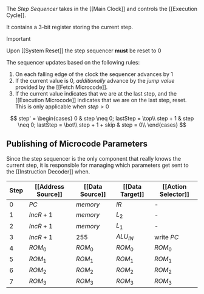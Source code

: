 The _Step Sequencer_ takes in the [[Main Clock]] and controls the [[Execution Cycle]].

It contains a 3-bit register storing the current step.

>[!important]
Upon [[System Reset]] the step sequencer **must** be reset to 0

The sequencer updates based on the following rules:
1. On each falling edge of the clock the sequencer advances by 1
2. If the current value is 0, _additionally_ advance by the _jump value_ provided by the [[Fetch Microcode]].
3. If the current value indicates that we are at the last step, and the [[Execution Microcode]] indicates that we are on the last step, reset. This is only applicable when $step > 0$

$$
step' = \begin{cases}
0 & step \neq 0; lastStep = \top\\
step + 1 & step \neq 0; lastStep = \bot\\
step + 1 + skip & step = 0\\
\end{cases}
$$

## Publishing of Microcode Parameters

Since the step sequencer is the only component that really knows the current step, it is responsible for managing which parameters get sent to the [[Instruction Decoder]] when.

| Step | [[Address Source]] | [[Data Source]] | [[Data Target]] | [[Action Selector]] |
| ---- | ------------------ | --------------- | --------------- | ------------------- |
| 0    | $PC$               | $memory$        | $IR$            | -                   |
| 1    | $IncR + 1$         | $memory$        | $L_2$           | -                   |
| 2    | $IncR + 1$         | $memory$        | $L_1$           | -                   |
| 3    | $IncR + 1$         | 255             | $ALU_{IN}$      | write $PC$          |
| 4    | $ROM_0$            | $ROM_0$         | $ROM_0$         | $ROM_0$             |
| 5    | $ROM_1$            | $ROM_1$         | $ROM_1$         | $ROM_1$             |
| 6    | $ROM_2$            | $ROM_2$         | $ROM_2$         | $ROM_2$             |
| 7    | $ROM_3$            | $ROM_3$         | $ROM_3$         | $ROM_3$             |



